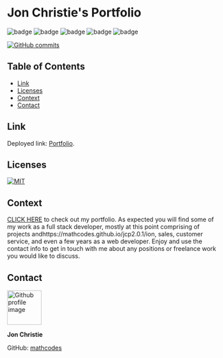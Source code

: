 # Jon Christie's Portfolio

![badge](https://img.shields.io/badge/Skill-HTML-orange) ![badge](https://img.shields.io/badge/Skill-CSS-blue) ![badge](https://img.shields.io/badge/Skill-JS-yellow) ![badge](https://img.shields.io/badge/Skill-nodejs-green) ![badge](https://img.shields.io/badge/Skill-React-darkblue) 

[![GitHub commits](https://img.shields.io/github/commits-since/mathcodes/jonchristieportfolio/v1.0.0.svg)](https://GitHub.com/mathcodes/jonchristieportfolio/commit/) 

## Table of Contents
  - [Link](#link) 
  - [Licenses](#licenses)
  - [Context](#context)
  - [Contact](#contact)

## Link
Deployed link: [Portfolio](https://mathcodes.github.io/jcp2.0.1/).

## Licenses
<a href="https://opensource.org/licenses/MIT">
<img src="https://img.shields.io/badge/License-MIT-green" alt="MIT"></a>

## Context
[CLICK HERE](https://mathcodes.github.io/jcp2.0.1/) to check out my portfolio. As expected you will find some of my work as a full stack developer, mostly at this point comprising of projects andhttps://mathcodes.github.io/jcp2.0.1/ion, sales, customer service, and even a few years as a web developer. Enjoy and use the contact info to get in touch with me about any positions or freelance work you would like to discuss. 

## Contact
<img src ="https://avatars0.githubusercontent.com/u/17928947?v=4" alt="Github profile image" width="80px" height="80px" />

__Jon Christie__ 

GitHub: [mathcodes](https://github.com/mathcodes) 
